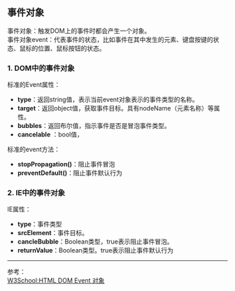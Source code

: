## 事件对象
事件对象：触发DOM上的事件时都会产生一个对象。  
事件对象event：代表事件的状态，比如事件在其中发生的元素、键盘按键的状态、鼠标的位置、鼠标按钮的状态。  

### 1. DOM中的事件对象
标准的Event属性：  
- **type**：返回string值，表示当前event对象表示的事件类型的名称。
- **target**：返回object值，获取事件目标。具有nodeName（元素名称）等属性。
- **bubbles**：返回布尔值，指示事件是否是冒泡事件类型。
- **cancelable** ：bool值，

标准的event方法：  
- **stopPropagation()**：阻止事件冒泡
- **preventDefault()**：阻止事件默认行为

### 2. IE中的事件对象
IE属性：
- **type**：事件类型
- **srcElement**：事件目标。
- **cancleBubble**：Boolean类型，true表示阻止事件冒泡。
- **returnValue**：Boolean类型。true表示阻止事件默认行为


***

参考：  
[W3School:HTML DOM Event 对象](http://www.w3school.com.cn/jsref/dom_obj_event.asp)  
